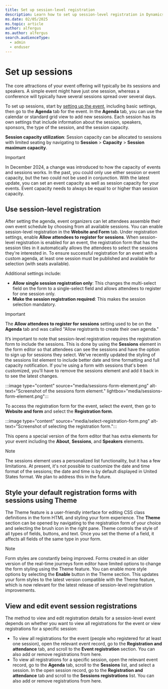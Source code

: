 ```yaml
---
title: Set up session-level registration
description: Learn how to set up session-level registration in Dynamics 365 Customer Insights - Journeys.
ms.date: 02/05/2025
ms.topic: article
author: alfergus
ms.author: alfergus
search.audienceType: 
  - admin
  - enduser
---
```


# Set up sessions

The core attractions of your event offering will typically be its sessions and speakers. A simple event might have just one session, whereas a conference will typically have several sessions spread over several days.

To set up sessions, start by [setting up the event](set-up-event.md), including basic settings, then go to the **Agenda** tab for the event. In the **Agenda** tab, you can use the calendar or standard grid view to add new sessions. Each session has its own settings that include information about the session, speakers, sponsors, the type of the session, and the session capacity.

**Session capacity utilization**: Session capacity can be allocated to sessions with limited seating by navigating to **Session** > **Capacity** > **Session maximum capacity**.

> [!Important]
> In December 2024, a change was introduced to how the capacity of events and sessions works. In the past, you could only use either session or event capacity, but the two could not be used in conjunction. With the latest update, you can set an event capacity as well as session capacity for your events. Event capacity needs to always be equal to or higher than session capacity.

## Use session-level registration

After setting the agenda, event organizers can let attendees assemble their own event schedule by choosing from all available sessions. You can enable session-level registration in the **Website and Form** tab. Under registration settings, enable **Allow attendees to register for sessions**. When session-level registration is enabled for an event, the registration form that has the session tiles in it automatically allows the attendees to select the sessions they're interested in. To ensure successful registration for an event with a custom agenda, at least one session must be published and available for selection (with seats available).

Additional settings include: 
- **Allow single session registration only**: This changes the multi-select field on the form to a single-select field and allows attendees to register for one session only.
- **Make the session registration required**: This makes the session selection mandatory.

> [!Important]
> The **Allow attendees to register for sessions** setting used to be on the **Agenda** tab and was called "Allow registrants to create their own agenda."

It’s important to note that session-level registration requires the registration form to include the sessions. This is done by using the **Sessions** element in the form editor so that attendees can see the sessions and have the option to sign up for sessions they select. We've recently updated the styling of the sessions list element to include better date and time formatting and full capacity notification. If you're using a form with sessions that's been customized, you'll have to remove the sessions element and add it back in to see the latest changes.

:::image type="content" source="media/sessions-form-element.png" alt-text="Screenshot of the sessions form element." lightbox="media/sessions-form-element.png":::

To access the registration form for the event, select the event, then go to **Website and form** and select the **Registration form**.

:::image type="content" source="media/select-registration-form.png" alt-text="Screenshot of selecting the registration form.":::

This opens a special version of the form editor that has extra elements for your event including the **About**, **Sessions**, and **Speakers** elements. 

> [!NOTE]
> The sessions element uses a personalized list functionality, but it has a few limitations. At present, it's not possible to customize the date and time format of the sessions; the date and time is by default displayed in United States format. We plan to address this in the future.

## Style your default registration forms with sessions using Theme

The Theme feature is a user-friendly interface for editing CSS class definitions in the form HTML and styling your form experience. The **Theme** section can be opened by navigating to the registration form of your choice and selecting the brush icon in the right pane. Theme controls the style of all types of fields, buttons, and text. Once you set the theme of a field, it affects all fields of the same type in your form.

> [!NOTE]
> Form styles are constantly being improved. Forms created in an older version of the real-time journeys form editor have limited options to change the form styling using the Theme feature. You can enable more style options by selecting the **Enable** button in the Theme section. This updates your form styles to the latest version compatible with the Theme feature, which is now relevant for the latest release of session-level registration improvements.

## View and edit event session registrations

The method to view and edit registration details for a session-level event depends on whether you want to view all registrations for the event or view registrations for a specific session:

- To view all registrations for the event (people who registered for at least one session), open the relevant event record, go to the **Registration and attendance** tab, and scroll to the **Event registration** section. You can also add or remove registrations from here.
- To view all registrations for a specific session, open the relevant event record, go to the **Agenda** tab, scroll to the **Sessions** list, and select a session. In the open session record, go to the **Registration and attendance** tab and scroll to the **Sessions registrations** list. You can also add or remove registrations from here.
